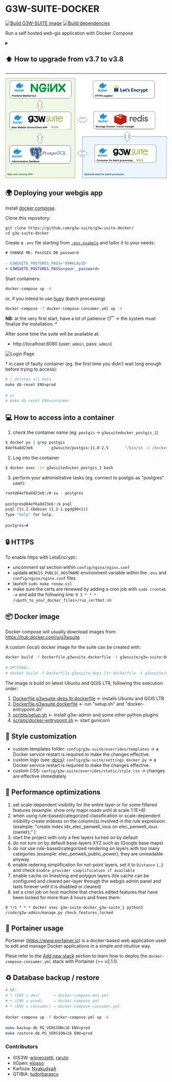 # G3W-SUITE-DOCKER

[![Build G3W-SUITE image](https://github.com/g3w-suite/g3w-suite-docker/actions/workflows/build_and_push_main_image.yml/badge.svg)](https://github.com/g3w-suite/g3w-suite-docker/actions/workflows/build_and_push_main_image.yml)
[![Build dependencies](https://github.com/g3w-suite/g3w-suite-docker/actions/workflows/build_and_push_deps_ltr.yml/badge.svg)](https://github.com/g3w-suite/g3w-suite-docker/actions/workflows/build_and_push_deps_ltr.yml)

Run a self hosted web-gis application with Docker Compose

<details>

<summary><h2> ⬆️ How to upgrade from v3.7 to v3.8 </h2></summary>

Since **v3.8** PostgreSQL/PostGIS changed from **v11/2.5** to **v16/3.4**, to upgrade follow below steps:

```sh
# NB:
# • (ENV = dev)      → docker-compose-dev.yml
# • (ENV = prod)     → docker-compose.yml
# • (ENV = consumer) → docker-compose-consumer.yml

### BACKUP (v3.7.x) ###

docker compose up -f docker-compose-dev.yml up -d

git fetch
git checkout v3.8.x

make db-backup PG_VERSION=11 ENV=dev

### RESTORE (v3.8.x) ###

make db-restore PG_VERSION=11 ENV=dev

### OPTIONAL (delete old DB) ###

docker compose exec g3w-suite bash -c 'rm -r /shared-volume/11'
```
  
</details>

---

![Docker structure](docs/img/docker.png)


## 🌍 Deploying your webgis app

Install [docker compose](https://docs.docker.com/compose/install/).

Clone this repository:

```
git clone https://github.com/g3w-suite/g3w-suite-docker/
cd g3w-suite-docker
```

Create a `.env` file starting from [`.env.example`](./.env.example) and tailor it to your needs:

```diff
# CHANGE ME: PostGIS DB password

- G3WSUITE_POSTGRES_PASS='89#kL8y3D'
+ G3WSUITE_POSTGRES_PASS=<your__password>
```

Start containers:

```sh
docker-compose up -d
```

or, if you intend to use [huey](https://github.com/coleifer/huey) (batch processing)

```sh
docker-compose -f docker-compose-consumer.yml up -d
```

**NB:** at the very first start, have a lot of patience 😴 → the system must finalize the installation. \*

After some time the suite will be available at:

- http://localhost:8080 (user: `admin`, pass: `admin`)

![Login Page](docs/img/login_page.png)

\* in case of faulty container (eg. the first time you didn't wait long enough before trying to access):

```sh
# 🚨 deletes all data
make db-reset ENV=prod

# or
# make db-reset ENV=consumer 
```

## 💻 How to access into a container 

1. check the container name (eg. `postgis` → `g3wsuitedocker_postgis_1`)

```bash
$ docker ps | grep postgis
84ef6a8d23e6        g3wsuite/postgis:11.0-2.5       "/bin/sh -c /docker-…"   2 days ago          Up 2 days           0.0.0.0:5438->5432/tcp           g3wsuitedocker_postgis_1
```

2. Log into the container

```bash
$ docker exec -it g3wsuitedocker_postgis_1 bash
```

3. perform your administrative tasks (eg. connect to postgis as "postgres" user):

```bash
root@84ef6a8d23e6:/# su - postgres

postgres@84ef6a8d23e6:~$ psql
psql (11.2 (Debian 11.2-1.pgdg90+1))
Type "help" for help.

postgres=#
```

## 🔒 HTTPS

To enable https with LetsEncrypt::

- uncomment ssl section within `config/nginx/nginx.conf`
- update `WEBGIS_PUBLIC_HOSTNAME` environment variable within the `.env` and `config/nginx/nginx.conf` files
- launch `sudo make renew-ssl`
- make sure the certs are renewed by adding a cron job with `sudo crontab -e` and add the following line:
  `0 3 * * * /<path_to_your_docker_files>/run_certbot.sh`

## 📦 Docker image

Docker compose will usually download images from: https://hub.docker.com/u/g3wsuite 

A custom (local) docker image for the suite can be created with:

```bash
docker build -f Dockerfile.g3wsuite.dockerfile -t g3wsuite/g3w-suite:dev --no-cache .

# OPTIONAL:
# docker build -f Dockerfile.g3wsuite-deps.ltr.dockerfile -t g3wsuite/g3w-suite-deps-ltr:dev --no-cache .
```

The image is build on latest Ubuntu and QGIS LTR, following this execution order:

1. [Dockerfile.g3wsuite-deps.ltr.dockerfile](./Dockerfile.g3wsuite-deps.ltr.dockerfile) ← installs Ubuntu and QGIS LTR
2. [Dockerfile.g3wsuite.dockerfile](./Dockerfile.g3wsuite.dockerfile)  ← run "setup.sh" and "docker-entrypoint.sh"
3. [scripts/setup.sh](./scripts/setup.sh) ← install g3w-admin and some other python plugins
4. [scripts/docker-entrypoint.sh](./scripts/docker-entrypoint.sh) ← start gunicorn

## 🎨 Style customization

- custom templates folder: `config/g3w-suite/overrides/templates` → a Docker service restart is required to make the changes effective.
- custom logo (see: [docs](https://g3w-suite.readthedocs.io/en/latest/settings.html#general-layout-settings)): `config/g3w-suite/settings_docker.py` → a Docker service restart is required to make the changes effective.
- custom CSS: `config/g3w-suite/overrides/static/style.css` → changes are effective immediately

## 🚀 Performance optimizations

1. set scale-dependent visibility for the entire layer or for some filtered features (example: show only major roads until at scale 1:1E+6)
2. when using rule-based/categorized classification or scale-dependent visibility create indexes on the column(s) involved in the rule expression (example: "create index idx_elec_penwell_ious on elec_penwell_ious (owner);" )
3. start the project with only a few layers turned on by default
4. do not turn on by default base-layers XYZ such as (Google base maps)
5. do not use rule-based/categorized rendering on layers with too many categories (example: elec_penwell_public_power), they are unreadable anyway
6. enable redering simplification for not-point layers, set it to `Distance` `1.2` and check `Enable provider simplification if available`
7. enable cache on linestring and polygon layers (tile cache can be configured and cleared per-layer through the webgis admin panel and lasts forever until it is disabled or cleared)
8. set a cron job on host machine that checks edited features that have been locked for more than 4 hours and frees them:
```
0 */1 * * * docker exec g3w-suite-docker_g3w-suite_1 python3 /code/g3w-admin/manage.py check_features_locked
```

## 🐋 Portainer usage

Portainer (https://www.portainer.io) is a docker-based web application used to edit and manage Docker applications in a simple and intuitive way.

Plese refer to the [Add new stack](https://docs.portainer.io/user/docker/stacks/add) section to learn how to deploy the `docker-compose-consumer.yml` stack with Portainer (>= v2.1.1).


## ♻️ Database backup / restore 

```sh
# NB:
# • (ENV = dev)      → docker-compose-dev.yml
# • (ENV = prod)     → docker-compose.yml
# • (ENV = consumer) → docker-compose-consumer.yml

docker compose up -f docker-compose.yml up -d

make backup-db PG_VERSION=16 ENV=prod
make restore-db PG_VERSION=16 ENV=prod
```

### Contributors

* GIS3W: [wlorenzetti](https://github.com/wlorenzetti), [raruto](https://github.com/Raruto)
* ItOpen: [elpaso](https://github.com/elpaso)
* Kartoza: [NyakudyaA](https://github.com/NyakudyaA)
* QTIBIA: [tudorbarascu](https://github.com/tudorbarascu)
